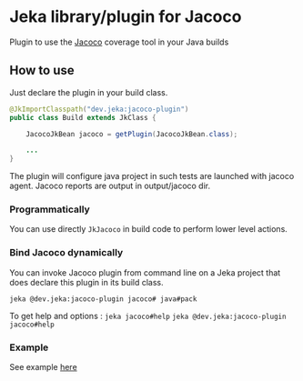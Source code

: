 # Jeka library/plugin for Jacoco

Plugin to use the [Jacoco](https://www.eclemma.org/jacoco) coverage tool in your Java builds

## How to use

Just declare the plugin in your build class.

```java
@JkImportClasspath("dev.jeka:jacoco-plugin")
public class Build extends JkClass {

    JacocoJkBean jacoco = getPlugin(JacocoJkBean.class);

    ...
}
```
The plugin will configure java project in such tests are launched with jacoco agent. 
Jacoco reports are output in output/jacoco dir.

### Programmatically

You can use directly `JkJacoco` in build code to perform lower level actions.

### Bind Jacoco dynamically

You can invoke Jacoco plugin from command line on a Jeka project that does declare this plugin in its build class.

`jeka @dev.jeka:jacoco-plugin jacoco# java#pack`

To get help and options :
`jeka jacoco#help`
`jeka @dev.jeka:jacoco-plugin jacoco#help`

### Example

See example [here](../../samples/dev.jeka.samples.jacoco)

